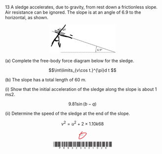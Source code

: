 13 A sledge accelerates, due to gravity, from rest down a frictionless slope. Air resistance can be ignored. The slope is at an angle of 6.9 to the horizontal, as shown.

<div style="text-align: center;"><img src="imgs/img_in_image_box_205_76_528_215.jpg" alt="Image" width="43%" /></div>


(a) Complete the free-body force diagram below for the sledge.

$$\int\limits_{v\cos t.}^{\pi}d t $$

(b) The slope has a total length of 60 m.

(i) Show that the initial acceleration of the sledge along the slope is about 1 ms2.

$$9.81\sin(b-q)$$

(ii) Determine the speed of the sledge at the end of the slope.

$$v^{2}=u^{2}+2\times1.10k68$$

<div style="text-align: center;"><img src="imgs/img_in_image_box_605_725_653_769.jpg" alt="Image" width="6%" /></div>


<div style="text-align: center;"><img src="imgs/img_in_image_box_224_947_517_991.jpg" alt="Image" width="39%" /></div>
